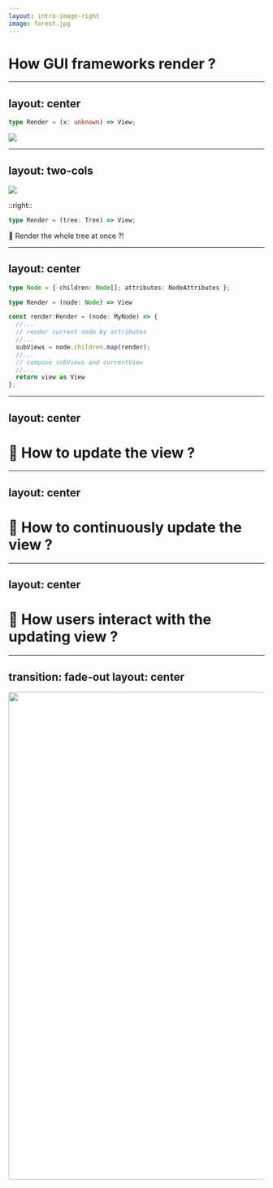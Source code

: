 ```yaml
---
layout: intro-image-right
image: forest.jpg
---
```


# How GUI frameworks render ?


<!-- 圖形化介面的系統，怎麼把畫面畫出來呢?

注意這邊指的是通用的、不限於 web 或 android 或 ios 或 windows 的通用的概念 -->

---
layout: center
---

<style>

.slidev-page-4 pre{
   font-size: 24px !important;
}
</style>

```ts
type Render = (x: unknown) => View;
```



<div class="h-30 flex items-center justify-center">
<img src="/ch1/who-am-i.png"  class="h-full"/>
</div>

<!-- 我們用一個 render function 來表示 render 的過程

第一個問題要問大家，這個 input x，他的資料結構是甚麼?

提示: 打開 F12 -->
---
layout: two-cols
---
<style>
.slidev-page-5 {
    display: flex;
    flex-direction: column;
    justify-content: center;
    align-items: center
}
.slidev-page-5 pre{
   font-size: 18px !important;
}
</style>


<img src="/ch1/tree.png" />

::right::

```ts
type Render = (tree: Tree) => View;
```

🤔 Render the whole tree at once ?!

<!-- 提示: 大家以前 DFS / WFS 怎麼做 ? -->

---
layout: center
---
<style>

.slidev-page-6 pre{
   font-size: 24px !important;
   line-height: 24px !important;
}
</style>

```ts
type Node = { children: Node[]; attributes: NodeAttributes };

type Render = (node: Node) => View

const render:Render = (node: MyNode) => {
  //...
  // render current node by attributes
  //...
  subViews = node.children.map(render);
  //...
  // compose subViews and currentView
  //...
  return view as View
};
```
<!-- 概念上，我們可以想像我們把根結點丟進去一個 render function
然後他又去對它自己的子節點呼叫 render function -->
---
layout: center
---

# 🙋 How to update the view ?


---
layout: center
---

# 🙋 How to continuously update the view ?

---
layout: center
---

# 🙋 How users interact with the updating view ?

---
transition: fade-out
layout: center
---



<img src="/ch1/render.svg" style="width:100vw"/>

<!-- 其實靠分工合作就可以解決這個問題~

負責 UI 的觀察到使用者點了按鈕，以瀏覽器來說它就會把一個任務塞到 queue 裡面

render process 在下一次看到 queue 有東西，就把裡面的任務執行完畢

這個任務可能就會改變餵進去的樹狀結構物件，然後下一次 render，我們就看到新的畫面了 -->
